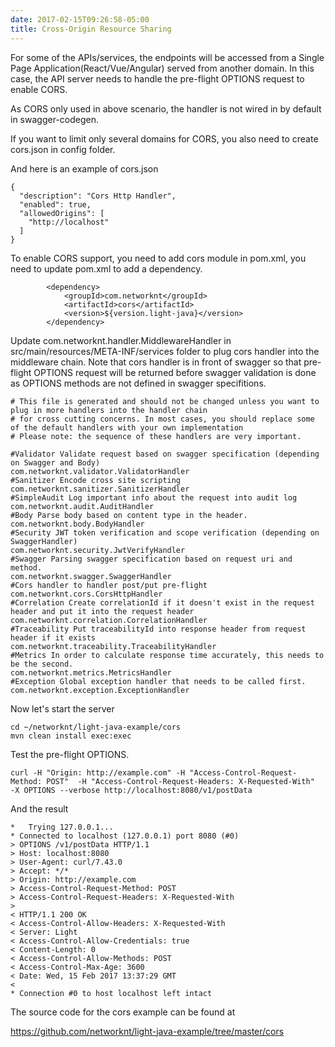 ```yaml
---
date: 2017-02-15T09:26:58-05:00
title: Cross-Origin Resource Sharing
---
```


For some of the APIs/services, the endpoints will be accessed from a Single Page 
Application(React/Vue/Angular) served from another domain. In this case, the API
server needs to handle the pre-flight OPTIONS request to enable CORS. 

As CORS only used in above scenario, the handler is not wired in by default in
swagger-codegen. 

If you want to limit only several domains for CORS, you also need to create cors.json
in config folder.

And here is an example of cors.json

```
{
  "description": "Cors Http Handler",
  "enabled": true,
  "allowedOrigins": [
    "http://localhost"
  ]
}
```

To enable CORS support, you need to add cors module in pom.xml, you need to update 
pom.xml to add a dependency.

```
        <dependency>
            <groupId>com.networknt</groupId>
            <artifactId>cors</artifactId>
            <version>${version.light-java}</version>
        </dependency>

```

Update com.networknt.handler.MiddlewareHandler in src/main/resources/META-INF/services
folder to plug cors handler into the middleware chain. Note that cors handler is in front
of swagger so that pre-flight OPTIONS request will be returned before swagger validation
is done as OPTIONS methods are not defined in swagger specifitions. 

```
# This file is generated and should not be changed unless you want to plug in more handlers into the handler chain
# for cross cutting concerns. In most cases, you should replace some of the default handlers with your own implementation
# Please note: the sequence of these handlers are very important.

#Validator Validate request based on swagger specification (depending on Swagger and Body)
com.networknt.validator.ValidatorHandler
#Sanitizer Encode cross site scripting
com.networknt.sanitizer.SanitizerHandler
#SimpleAudit Log important info about the request into audit log
com.networknt.audit.AuditHandler
#Body Parse body based on content type in the header.
com.networknt.body.BodyHandler
#Security JWT token verification and scope verification (depending on SwaggerHandler)
com.networknt.security.JwtVerifyHandler
#Swagger Parsing swagger specification based on request uri and method.
com.networknt.swagger.SwaggerHandler
#Cors handler to handler post/put pre-flight
com.networknt.cors.CorsHttpHandler
#Correlation Create correlationId if it doesn't exist in the request header and put it into the request header
com.networknt.correlation.CorrelationHandler
#Traceability Put traceabilityId into response header from request header if it exists
com.networknt.traceability.TraceabilityHandler
#Metrics In order to calculate response time accurately, this needs to be the second.
com.networknt.metrics.MetricsHandler
#Exception Global exception handler that needs to be called first.
com.networknt.exception.ExceptionHandler
```


Now let's start the server
```
cd ~/networknt/light-java-example/cors
mvn clean install exec:exec
```

Test the pre-flight OPTIONS.

```
curl -H "Origin: http://example.com" -H "Access-Control-Request-Method: POST"  -H "Access-Control-Request-Headers: X-Requested-With"  -X OPTIONS --verbose http://localhost:8080/v1/postData
```

And the result
```
*   Trying 127.0.0.1...
* Connected to localhost (127.0.0.1) port 8080 (#0)
> OPTIONS /v1/postData HTTP/1.1
> Host: localhost:8080
> User-Agent: curl/7.43.0
> Accept: */*
> Origin: http://example.com
> Access-Control-Request-Method: POST
> Access-Control-Request-Headers: X-Requested-With
> 
< HTTP/1.1 200 OK
< Access-Control-Allow-Headers: X-Requested-With
< Server: Light
< Access-Control-Allow-Credentials: true
< Content-Length: 0
< Access-Control-Allow-Methods: POST
< Access-Control-Max-Age: 3600
< Date: Wed, 15 Feb 2017 13:37:29 GMT
< 
* Connection #0 to host localhost left intact

```

The source code for the cors example can be found at

https://github.com/networknt/light-java-example/tree/master/cors

